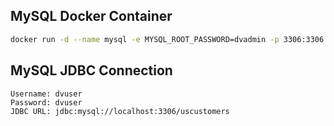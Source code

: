 ## MySQL Docker Container

```sh
docker run -d --name mysql -e MYSQL_ROOT_PASSWORD=dvadmin -p 3306:3306 vchintal/mysql
```

## MySQL JDBC Connection
```
Username: dvuser
Password: dvuser
JDBC URL: jdbc:mysql://localhost:3306/uscustomers
```

